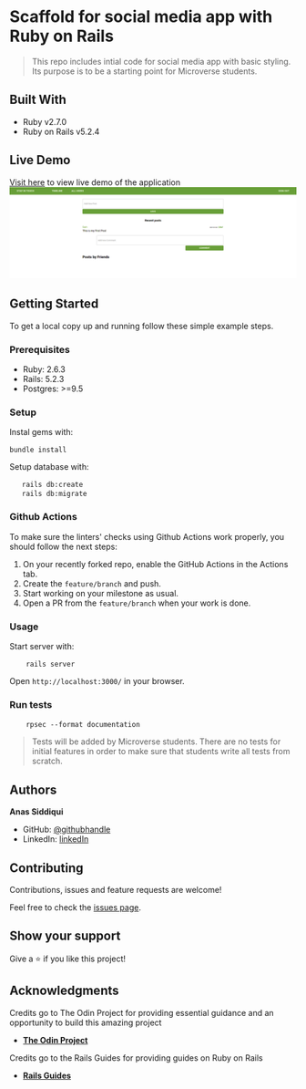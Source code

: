 # Scaffold for social media app with Ruby on Rails

> This repo includes intial code for social media app with basic styling. Its purpose is to be a starting point for Microverse students.

## Built With

- Ruby v2.7.0
- Ruby on Rails v5.2.4

## Live Demo

[Visit here](https://desolate-plains-96368.herokuapp.com/) to view live demo of the application
![screenshot](./scr.png)

## Getting Started

To get a local copy up and running follow these simple example steps.

### Prerequisites

- Ruby: 2.6.3
- Rails: 5.2.3
- Postgres: >=9.5

### Setup

Instal gems with:

```
bundle install
```

Setup database with:

```
   rails db:create
   rails db:migrate
```

### Github Actions

To make sure the linters' checks using Github Actions work properly, you should follow the next steps:

1. On your recently forked repo, enable the GitHub Actions in the Actions tab.
2. Create the `feature/branch` and push.
3. Start working on your milestone as usual.
4. Open a PR from the `feature/branch` when your work is done.


### Usage

Start server with:

```
    rails server
```

Open `http://localhost:3000/` in your browser.

### Run tests

```
    rpsec --format documentation
```

> Tests will be added by Microverse students. There are no tests for initial features in order to make sure that students write all tests from scratch.

## Authors

 **Anas Siddiqui**
  - GitHub: [@githubhandle](https://github.com/smcommits)
  - LinkedIn: [linkedIn](https://linkedin.com/in/sm-anas)
  
## Contributing

Contributions, issues and feature requests are welcome!

Feel free to check the [issues page](issues/).

## Show your support

Give a ⭐️ if you like this project!

## Acknowledgments


Credits go to The Odin Project for providing essential guidance and an opportunity to build this amazing project
  - [**The Odin Project**](https://www.theodinproject.com/home)

Credits go to the Rails Guides for providing guides on Ruby on Rails
  - [**Rails Guides**](https://guides.rubyonrails.org/form_helpers.html )
